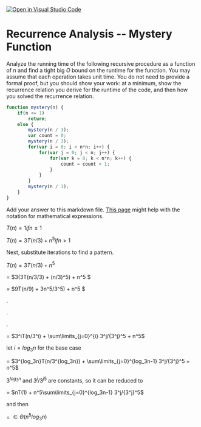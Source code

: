 [![Open in Visual Studio Code](https://classroom.github.com/assets/open-in-vscode-718a45dd9cf7e7f842a935f5ebbe5719a5e09af4491e668f4dbf3b35d5cca122.svg)](https://classroom.github.com/online_ide?assignment_repo_id=12109379&assignment_repo_type=AssignmentRepo)
# Recurrence Analysis -- Mystery Function

Analyze the running time of the following recursive procedure as a function of
$n$ and find a tight big $O$ bound on the runtime for the function. You may
assume that each operation takes unit time. You do not need to provide a formal
proof, but you should show your work: at a minimum, show the recurrence relation
you derive for the runtime of the code, and then how you solved the recurrence
relation.

```javascript
function mystery(n) {
    if(n <= 1)
        return;
    else {
        mystery(n / 3);
        var count = 0;
        mystery(n / 3);
        for(var i = 0; i < n*n; i++) {
            for(var j = 0; j < n; j++) {
                for(var k = 0; k < n*n; k++) {
                    count = count + 1;
                }
            }
        }
        mystery(n / 3);
    }
}
```

Add your answer to this markdown file. [This
page](https://docs.github.com/en/get-started/writing-on-github/working-with-advanced-formatting/writing-mathematical-expressions)
might help with the notation for mathematical expressions.

$T(n) = 1 if n \leq 1$

$T(n) = 3T(n/3) + n^5 if n > 1$

Next, substitute iterations to find a pattern.

$T(n) = 3T(n/3) + n^5$

= $3(3T(n/3/3) + (n/3)^5) + n^5 $

= $9T(n/9) + 3n^5/3^5) + n^5 $

.

.

.

= $3^iT(n/3^i) + \sum\limits_{j=0}^{i} 3^j/{3^j}^5 + n^5$

let $i = log_3n$ for the base case

= $3^{log_3n}T(n/3^{log_3n}) + \sum\limits_{j=0}^{log_3n-1} 3^j/{3^j}^5 + n^5$

$3^{log_3n}$ and $3^j/{3^j}^5$ are constants, so it can be reduced to

= $nT(1) + n^5\sum\limits_{j=0}^{log_3n-1} 3^j/{3^j}^5$

and then 

= $\in \Theta(n^5log_3n)$



